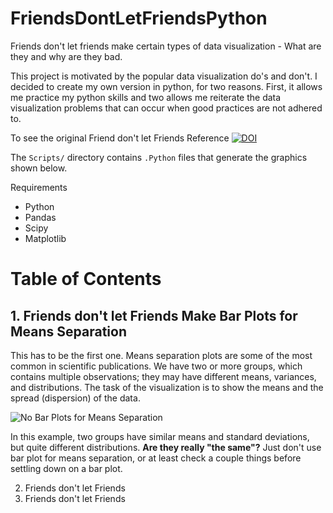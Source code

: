 # FriendsDontLetFriendsPython
Friends don't let friends make certain types of data visualization - What are they and why are they bad.

This project is motivated by the popular data visualization do's and don't. I decided to create my own version in python, for two reasons. First, it allows me practice my python skills and two allows me reiterate the data visualization problems that can occur when good practices are not adhered to.

To see the original Friend don't let Friends
Reference [![DOI](https://zenodo.org/badge/DOI/10.5281/zenodo.7542491.svg)](https://doi.org/10.5281/zenodo.7542491)

The `Scripts/` directory contains `.Python` files that generate the graphics shown below. 

Requirements
* Python
* Pandas
* Scipy
* Matplotlib 


# Table of Contents
## 1. Friends don't let Friends Make Bar Plots for Means Separation <a name = "Means seperation">

This has to be the first one. 
Means separation plots are some of the most common in scientific publications. 
We have two or more groups, which contains multiple observations; they may have different means, variances, and distributions. 
The task of the visualization is to show the means and the spread (dispersion) of the data. 

![No Bar Plots for Means Separation](https://github.com/tobbyxy/FriendsDontLetFriendsPython/tree/main/Figures/mean_seperation.png) 

In this example, two groups have similar means and standard deviations, but quite different distributions. **Are they really "the same"?**
Just don't use bar plot for means separation, or at least check a couple things before settling down on a bar plot. 



2. Friends don't let Friends
3. Friends don't let Friends